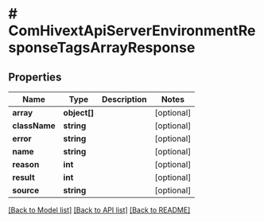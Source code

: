 # # ComHivextApiServerEnvironmentResponseTagsArrayResponse

## Properties

Name | Type | Description | Notes
------------ | ------------- | ------------- | -------------
**array** | **object[]** |  | [optional]
**className** | **string** |  | [optional]
**error** | **string** |  | [optional]
**name** | **string** |  | [optional]
**reason** | **int** |  | [optional]
**result** | **int** |  | [optional]
**source** | **string** |  | [optional]

[[Back to Model list]](../../README.md#models) [[Back to API list]](../../README.md#endpoints) [[Back to README]](../../README.md)
